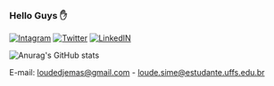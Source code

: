 ### Hello Guys ✋


[![Intagram](https://img.shields.io/badge/Instagram-E4405F?style=for-the-badge&logo=instagram&logoColor=white)](https://www.instagram.com/djemalee_)
[![Twitter](https://img.shields.io/badge/Twitter-1DA1F2?style=for-the-badge&logo=twitter&logoColor=white)](https://twitter.com/Djema50852883)
[![LinkedIN](https://img.shields.io/badge/LinkedIn-0077B5?style=for-the-badge&logo=linkedin&logoColor=white)](https://www.linkedin.com/in/loude-djema-sime-a41135207/)

![Anurag's GitHub stats](https://github-readme-stats.vercel.app/api?username=loudedje&show_icons=true&theme=dracula)

E-mail: loudedjemas@gmail.com  - loude.sime@estudante.uffs.edu.br





